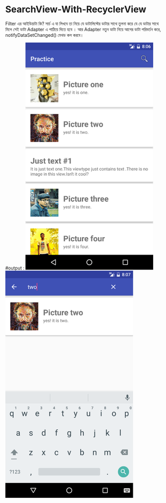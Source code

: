 # SearchView-With-RecyclerView
Filter এর আইডিয়াটা কি? সার্চ এ যা লিখবে তা নিয়ে যে ডাটালিস্টের ডাটার সাথে তুলনা করে যে যে ডাটার সাথে মিলে সেই ডাটা Adapter এ পাঠিয়ে দিতে হবে । আর Adapter নতুন ডাটা নিয়ে আগের ডাটা পরিবর্তন করে, notifyDataSetChanged() মেথড কল করবে।

#output :
<img src="https://github.com/Towhid1/SearchView-With-RecyclerView/blob/master/i/Screenshot_20160919-140650.png" width="400">
<img src="https://github.com/Towhid1/SearchView-With-RecyclerView/blob/master/i/Screenshot_20160919-140726.png" width="400">
